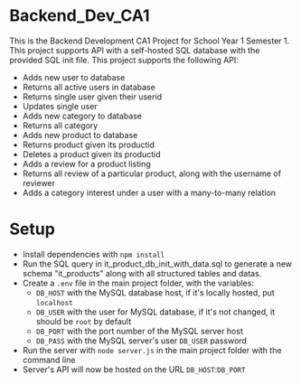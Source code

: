 # Backend_Dev_CA1
This is the Backend Development CA1 Project for School Year 1 Semester 1.
This project supports API with a self-hosted SQL database with the provided SQL init file.
This project supports the following API:
- Adds new user to database
- Returns all active users in database
- Returns single user given their userid
- Updates single user 
- Adds new category to database
- Returns all category
- Adds new product to database
- Returns product given its productid
- Deletes a product given its productid
- Adds a review for a product listing
- Returns all review of a particular product, along with the username of reviewer
- Adds a category interest under a user with a many-to-many relation

# Setup

- Install dependencies with `npm install`
- Run the SQL query in it_product_db_init_with_data.sql to generate a new schema "it_products" along with all structured tables and datas.
- Create a `.env` file in the main project folder, with the variables: 
    - `DB_HOST` with the MySQL database host, if it's locally hosted, put `localhost`
    - `DB_USER` with the user for MySQL database, if it's not changed, it should be `root` by default
    - `DB_PORT` with the port number of the MySQL server host
    - `DB_PASS` with the MySQL server's user `DB_USER` password
- Run the server with `node server.js` in the main project folder with the command line
- Server's API will now be hosted on the URL `DB_HOST`:`DB_PORT`